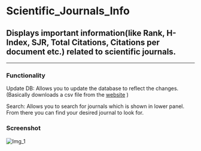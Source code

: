 # Scientific_Journals_Info

## Displays important information(like Rank, H-Index, SJR, Total Citations, Citations per document etc.) related to scientific journals.
---
### Functionality

Update DB: Allows you to update the database to reflect the changes.(Basically downloads a csv file from the [website](https://www.scimagojr.com/journalrank.php) )

Search: Allows you to search for journals which is shown in lower panel. From there you can find your desired journal to look for.

### Screenshot

![Img_1](https://user-images.githubusercontent.com/81288438/141364237-2cd52461-b291-4e85-824c-448d9ebe6276.png)
